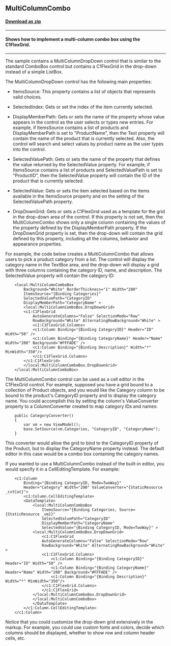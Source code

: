 ## MultiColumnCombo
#### [Download as zip](https://grapecity.github.io/DownGit/#/home?url=https://github.com/GrapeCity/ComponentOne-WPF-Samples/tree/master/NET_462/FlexGrid/CS/MultiColumnCombo/MultiColumnCombo)
____
#### Shows how to implement a multi-column combo box using the C1FlexGrid.
____
The sample contains a MultiColumnDropDown control that is similar to the standard
ComboBox control but contains a C1FlexGrid in the drop-down instead of a simple
ListBox.

The MultiColumnDropDown control has the following main properties:


* ItemsSource: This property contains a list of objects that represents valid
choices.


* SelectedIndex: Gets or set the index of the item currently selected.


* DisplayMemberPath: Gets or sets the name of the property whose value appears
in the control as the user selects or types new entries. For example, if
ItemsSource contains a list of products and DisplayMemberPath is set to
"ProductName", then the Text property will contain the name of the product
that is currently selected. Also, the control will search and select values
by product name as the user types into the control.


* SelectedValuePath: Gets or sets the name of the property that defines the
value returned by the SelectedValue property. For example, if ItemsSource 
contains a list of products and SelectedValuePath is set to "ProductID", 
then the SelectedValue property will contain the ID of the product
that is currently selected.


* SelectedValue: Gets or sets the item selected based on the items available
in the ItemsSource property and on the setting of the SelectedValuePath
property.


* DropDownGrid: Gets or sets a C1FlexGrid used as a template for the grid
in the drop-down area of the control. If this property is not set, then
the MultiColumnCombo shows only a single column containing the values
of the property defined by the DisplayMemberPath property. If the
DropDownGrid property is set, then the drop-down will contain the grid
defined by this property, including all the columns, behavior and appearance
properties.

For example, the code below creates a MultiColumnCombo that allows users
to pick a product category from a list. The control will display the 
category name in the TextBox area, and the drop-down will display a
grid with three columns containing the category ID, name, and description.
The SelectedValue property will contain the category ID:

```
    <local:MultiColumnComboBox
        Background="White" BorderThickness="1" Width="200"
        ItemsSource="{Binding Categories}" 
		SelectedValuePath="CategoryID" 
		DisplayMemberPath="CategoryName" >
        <local:MultiColumnComboBox.DropDownGrid>
        <c1:C1FlexGrid
            AutoGenerateColumns="False" SelectionMode="Row"
            RowBackground="White" AlternatingRowBackground="White" >
            <c1:C1FlexGrid.Columns>
            <c1:Column Binding="{Binding CategoryID}" Header="ID" Width="50" />
            <c1:Column Binding="{Binding CategoryName}" Header="Name" Width="200" Background="#FFFADE" />
            <c1:Column Binding="{Binding Description}" Width="*" MinWidth="350"/>
            </c1:C1FlexGrid.Columns>
        </c1:C1FlexGrid>
        </local:MultiColumnComboBox.DropDownGrid>
    </local:MultiColumnComboBox>
```
The MultiColumnCombo control can be used as a cell editor in the C1FlexGrid control. For example,
supposed you have a grid bound to a collection of Product objects, and you would like the 
Category column to be bound to the product's CategoryID property and to display the category name.
You could accomplish this by setting the column's ValueConverter property to a ColumnConverter
created to map category IDs and names:

```
	public CategoryConverter()
    {
		var vm = new ViewModel();
        base.SetSource(vm.Categories, "CategoryID", "CategoryName");
	}
```
This converter would allow the grid to bind to the CategoryID property of the Product, but
to display the CategoryName property instead. The default editor in this case would be a 
combo box containing the category names.

If you wanted to use a MultiColumnCombo instead of the built-in editor, you would specify 
it in a CellEditingTemplate. For example:

```
    <c1:Column 
		Binding="{Binding CategoryID, Mode=TwoWay}" 
		Header="Category" Width="200" ValueConverter="{StaticResource _cvtCat}">
        <c1:Column.CellEditingTemplate>
        <DataTemplate>
            <local:MultiColumnComboBox
                ItemsSource="{Binding Categories, Source={StaticResource _vm}}"
                SelectedValuePath="CategoryID"
                DisplayMemberPath="CategoryName"
                SelectedValue="{Binding CategoryID, Mode=TwoWay}" >
            <local:MultiColumnComboBox.DropDownGrid>
                <c1:C1FlexGrid
                AutoGenerateColumns="False" SelectionMode="Row"
                RowBackground="White" AlternatingRowBackground="White" >
                <c1:C1FlexGrid.Columns>
                    <c1:Column Binding="{Binding CategoryID}" Header="ID" Width="50" />
                    <c1:Column Binding="{Binding CategoryName}" Header="Name" Width="200" Background="#FFFADE" />
                    <c1:Column Binding="{Binding Description}" Width="*" MinWidth="350"/>
                </c1:C1FlexGrid.Columns>
                </c1:C1FlexGrid>
            </local:MultiColumnComboBox.DropDownGrid>
            </local:MultiColumnComboBox>
            </DataTemplate>
        </c1:Column.CellEditingTemplate>
    </c1:Column>
```
Notice that you could customize the drop-down grid extensively in the markup. For example, you
could use custom fonts and colors, decide which columns should be displayed, whether to show
row and column header cells, etc.
